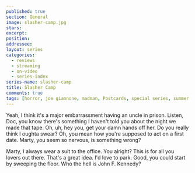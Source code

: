 ```yaml
---
published: true
section: General
image: slasher-camp.jpg
stars: 
excerpt: 
position: 
addressee: 
layout: series
categories:
  - reviews
  - streaming
  - on-video
  - series-index
series-name: slasher-camp
title: Slasher Camp
comments: true
tags: [horror, joe giannone, madman, Postcards, special series, summer camp, Summer Camp]
---
```

Yeah, I think it's a major embarrassment having an uncle in prison. Listen, Doc, you know there's something I haven't told you about the night we made that tape. Oh, uh, hey you, get your damn hands off her. Do you really think I oughta swear? Oh, you mean how you're supposed to act on a first date. Marty, you seem so nervous, is something wrong?

Marty, I always wear a suit to the office. You alright? This is for all you lovers out there. That's a great idea. I'd love to park. Good, you could start by sweeping the floor. Who the hell is John F. Kennedy?